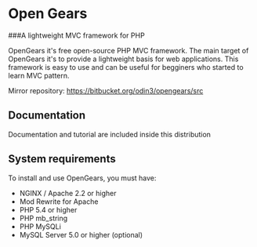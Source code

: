 # Open Gears
###A lightweight MVC framework for PHP

OpenGears it's free open-source PHP MVC framework. The main target of OpenGears it's to provide a lightweight basis for web applications. This framework is easy to use and can be useful for begginers who started to learn MVC pattern.

Mirror repository: https://bitbucket.org/odin3/opengears/src

## Documentation

Documentation and tutorial are included inside this distribution

## System requirements

To install and use OpenGears, you must have:

* NGINX / Apache 2.2 or higher
* Mod Rewrite for Apache
* PHP 5.4 or higher
* PHP mb_string
* PHP MySQLi
* MySQL Server 5.0 or higher (optional)
